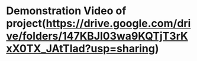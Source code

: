 # Demonstration Video of project(https://drive.google.com/drive/folders/147KBJl03wa9KQTjT3rKxX0TX_JAtTIad?usp=sharing)

